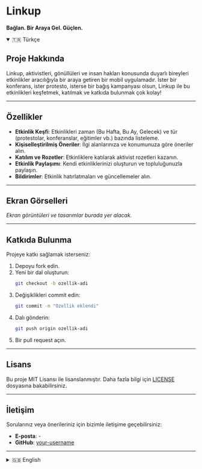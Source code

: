 
# Linkup  
**Bağlan. Bir Araya Gel. Güçlen.**  

<details open>
<summary>🇹🇷 Türkçe</summary>

## Proje Hakkında  
Linkup, aktivistleri, gönüllüleri ve insan hakları konusunda duyarlı bireyleri etkinlikler aracılığıyla bir araya getiren bir mobil uygulamadır. İster bir konferans, ister protesto, isterse bir bağış kampanyası olsun, Linkup ile bu etkinlikleri keşfetmek, katılmak ve katkıda bulunmak çok kolay!  

---

## Özellikler  
- **Etkinlik Keşfi**: Etkinlikleri zaman (Bu Hafta, Bu Ay, Gelecek) ve tür (protestolar, konferanslar, eğitimler vb.) bazında listeleme.  
- **Kişiselleştirilmiş Öneriler**: İlgi alanlarınıza ve konumunuza göre öneriler alın.  
- **Katılım ve Rozetler**: Etkinliklere katılarak aktivist rozetleri kazanın.  
- **Etkinlik Paylaşımı**: Kendi etkinliklerinizi oluşturun ve topluluğunuzla paylaşın.  
- **Bildirimler**: Etkinlik hatırlatmaları ve güncellemeler alın.  

---

## Ekran Görselleri  
_Ekran görüntüleri ve tasarımlar burada yer alacak._  

---

## Katkıda Bulunma  
Projeye katkı sağlamak isterseniz:  
1. Depoyu fork edin.  
2. Yeni bir dal oluşturun:  
   ```bash
   git checkout -b ozellik-adi
   ```  
3. Değişiklikleri commit edin:  
   ```bash
   git commit -m "Özellik eklendi"
   ```  
4. Dalı gönderin:  
   ```bash
   git push origin ozellik-adi
   ```  
5. Bir pull request açın.  

---

## Lisans  
Bu proje MIT Lisansı ile lisanslanmıştır. Daha fazla bilgi için [LICENSE](LICENSE) dosyasına bakabilirsiniz.  

---

## İletişim  
Sorularınız veya önerileriniz için bizimle iletişime geçebilirsiniz:  
- **E-posta**: - 
- **GitHub**: [your-username](https://github.com/ricoglr)  

</details>

---

<details>
<summary>🇬🇧 English</summary>

## About the Project  
Linkup is a mobile application designed to connect activists, volunteers, and individuals passionate about human rights through impactful events. Whether it's a conference, a protest, or a charity campaign, Linkup makes it easy to discover, join, and contribute to these events!  

---

## Features  
- **Event Discovery**: Browse events categorized by time (This Week, This Month, Upcoming) and type (protests, conferences, workshops, etc.).  
- **Personalized Recommendations**: Get suggestions based on your interests and location.  
- **Participation & Badges**: Join events and earn activist badges.  
- **Event Sharing**: Add your own events and share them with the community.  
- **Notifications**: Receive event reminders and updates.  

---

## Screenshots  
_Add screenshots and designs here._  

---

## Contributing  
To contribute to the project:  
1. Fork the repository.  
2. Create a new branch:  
   ```bash
   git checkout -b feature-name
   ```  
3. Commit your changes:  
   ```bash
   git commit -m "Add feature-name"
   ```  
4. Push to the branch:  
   ```bash
   git push origin feature-name
   ```  
5. Open a pull request.  

---

## License  
This project is licensed under the MIT License. See the [LICENSE](LICENSE) file for details.  

---

## Contact  
For questions or suggestions, feel free to reach out:  
- **Email**: -
- **GitHub**: [your-username](https://github.com/ricoglr)  

</details>

